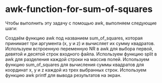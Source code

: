 # awk-function-for-sum-of-squares

Чтобы выполнить эту задачу с помощью awk, выполняем следующие шаги:

Создаём функцию awk под названием sum_of_squares, которая принимает три аргумента (x, y и z) и вычисляет их сумму квадратов.
Используем встроенную переменную NR в awk для выбора первой, девятой и десятой строк входного файла.
Используем функцию split в awk для разделения каждой строки на массив полей.
Используем функцию sum_of_squares для вычисления суммы квадратов для координат x, y и z каждой из трех выбранных строк.
Используем функцию awk printf для вывода результатов на экран.
